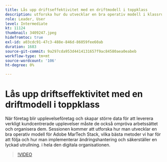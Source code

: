 ```yaml
---
title: Lås upp driftseffektivitet med en driftmodell i toppklass
description: utforska hur du utvecklar en bra operativ modell i klassrummet för Adobe MarTech Stack, vilka bästa metoder följer vi?
role: Leader, User
level: Intermediate
kt: 11124
thumbnail: 3409247.jpeg
hidefromtoc: true
exl-id: a03cdc91-47c3-488e-846d-86059fee60ab
duration: 1683
source-git-commit: 9a297cda953d4414131657f9ac84580aea0eabeb
workflow-type: tm+mt
source-wordcount: '106'
ht-degree: 0%

---
```


# Lås upp driftseffektivitet med en driftmodell i toppklass

När företag blir upplevelseföretag och skapar större data för att leverera verkligt kundcentrerade upplevelser måste de också ompröva arbetssättet och organisera dem. Sessionen kommer att utforska hur man utvecklar en bra operativ modell för Adobe MarTech Stack, vilka bästa metoder vi har för att följa och hur man implementerar ändringshantering och säkerställer en lyckad utrullning. i hela den digitala organisationen.

>[!VIDEO](https://video.tv.adobe.com/v/3409247/?quality=12&learn=on)
